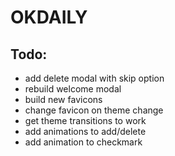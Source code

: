 # OKDAILY

## Todo:

- add delete modal with skip option
- rebuild welcome modal
- build new favicons
- change favicon on theme change
- get theme transitions to work
- add animations to add/delete
- add animation to checkmark
